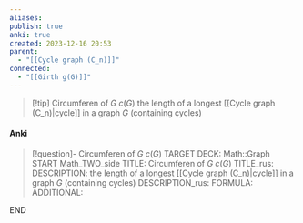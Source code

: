 ```yaml
---
aliases: 
publish: true
anki: true
created: 2023-12-16 20:53
parent:
  - "[[Cycle graph (C_n)]]"
connected:
  - "[[Girth g(G)]]"
---
```


> [!tip] Circumferen of $G$ $c(G)$
> the length of a longest [[Cycle graph (C_n)|cycle]]  in a graph $G$ (containing cycles)

#### Anki
> [!question]- Circumferen of $G$ $c(G)$
TARGET DECK: Math::Graph  
START
Math_TWO_side
TITLE: Circumferen of $G$ $c(G)$
TITLE_rus: 
DESCRIPTION: the length of a longest [[Cycle graph (C_n)|cycle]]  in a graph $G$ (containing cycles)
DESCRIPTION_rus: 
FORMULA: 
ADDITIONAL:
<!--ID: 1705261456133-->
END













